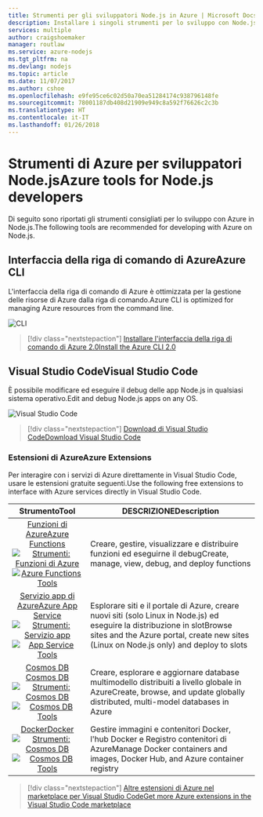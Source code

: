 ```yaml
---
title: Strumenti per gli sviluppatori Node.js in Azure | Microsoft Docs
description: Installare i singoli strumenti per lo sviluppo con Node.js in Azure
services: multiple
author: craigshoemaker
manager: routlaw
ms.service: azure-nodejs
ms.tgt_pltfrm: na
ms.devlang: nodejs
ms.topic: article
ms.date: 11/07/2017
ms.author: cshoe
ms.openlocfilehash: e9fe95ce6c02d50a70ea51284174c938796148fe
ms.sourcegitcommit: 78001187db408d21909e949c8a592f76626c2c3b
ms.translationtype: HT
ms.contentlocale: it-IT
ms.lasthandoff: 01/26/2018
---
```

# <a name="azure-tools-for-nodejs-developers"></a><span data-ttu-id="aa0e0-103">Strumenti di Azure per sviluppatori Node.js</span><span class="sxs-lookup"><span data-stu-id="aa0e0-103">Azure tools for Node.js developers</span></span>
<span data-ttu-id="aa0e0-104">Di seguito sono riportati gli strumenti consigliati per lo sviluppo con Azure in Node.js.</span><span class="sxs-lookup"><span data-stu-id="aa0e0-104">The following tools are recommended for developing with Azure on Node.js.</span></span>

## <a name="azure-cli"></a><span data-ttu-id="aa0e0-105">Interfaccia della riga di comando di Azure</span><span class="sxs-lookup"><span data-stu-id="aa0e0-105">Azure CLI</span></span>
<span data-ttu-id="aa0e0-106">L'interfaccia della riga di comando di Azure è ottimizzata per la gestione delle risorse di Azure dalla riga di comando.</span><span class="sxs-lookup"><span data-stu-id="aa0e0-106">Azure CLI is optimized for managing Azure resources from the command line.</span></span>

![CLI](media/node-azure-tools/cli.png)
 
> [!div class="nextstepaction"]
> [<span data-ttu-id="aa0e0-108">Installare l'interfaccia della riga di comando di Azure 2.0</span><span class="sxs-lookup"><span data-stu-id="aa0e0-108">Install the Azure CLI 2.0</span></span>](https://docs.microsoft.com/cli/azure/install-az-cli2)

## <a name="visual-studio-code"></a><span data-ttu-id="aa0e0-109">Visual Studio Code</span><span class="sxs-lookup"><span data-stu-id="aa0e0-109">Visual Studio Code</span></span>
<span data-ttu-id="aa0e0-110">È possibile modificare ed eseguire il debug delle app Node.js in qualsiasi sistema operativo.</span><span class="sxs-lookup"><span data-stu-id="aa0e0-110">Edit and debug Node.js apps on any OS.</span></span>

![Visual Studio Code](media/node-azure-tools/vs-code.png)

> [!div class="nextstepaction"]
> [<span data-ttu-id="aa0e0-112">Download di Visual Studio Code</span><span class="sxs-lookup"><span data-stu-id="aa0e0-112">Download Visual Studio Code</span></span>](https://code.visualstudio.com)

### <a name="azure-extensions"></a><span data-ttu-id="aa0e0-113">Estensioni di Azure</span><span class="sxs-lookup"><span data-stu-id="aa0e0-113">Azure Extensions</span></span>
<span data-ttu-id="aa0e0-114">Per interagire con i servizi di Azure direttamente in Visual Studio Code, usare le estensioni gratuite seguenti.</span><span class="sxs-lookup"><span data-stu-id="aa0e0-114">Use the following free extensions to interface with Azure services directly in Visual Studio Code.</span></span>

| <span data-ttu-id="aa0e0-115">Strumento</span><span class="sxs-lookup"><span data-stu-id="aa0e0-115">Tool</span></span> | <span data-ttu-id="aa0e0-116">DESCRIZIONE</span><span class="sxs-lookup"><span data-stu-id="aa0e0-116">Description</span></span>  |
|:---------:|---------|
| [<span data-ttu-id="aa0e0-117">Funzioni di Azure</span><span class="sxs-lookup"><span data-stu-id="aa0e0-117">Azure Functions</span></span>](https://marketplace.visualstudio.com/items?itemName=ms-azuretools.vscode-azurefunctions) <br> <span data-ttu-id="aa0e0-118">[![Strumenti: Funzioni di Azure](media/node-azure-tools/icon-azure-functions.png)](https://marketplace.visualstudio.com/items?itemName=ms-azuretools.vscode-azurefunctions)</span><span class="sxs-lookup"><span data-stu-id="aa0e0-118">[![Azure Functions Tools](media/node-azure-tools/icon-azure-functions.png)](https://marketplace.visualstudio.com/items?itemName=ms-azuretools.vscode-azurefunctions)</span></span> | <span data-ttu-id="aa0e0-119">Creare, gestire, visualizzare e distribuire funzioni ed eseguirne il debug</span><span class="sxs-lookup"><span data-stu-id="aa0e0-119">Create, manage, view, debug, and deploy functions</span></span>|
| [<span data-ttu-id="aa0e0-120">Servizio app di Azure</span><span class="sxs-lookup"><span data-stu-id="aa0e0-120">Azure App Service</span></span>](https://marketplace.visualstudio.com/items?itemName=ms-azuretools.vscode-azureappservice) <br> <span data-ttu-id="aa0e0-121">[![Strumenti: Servizio app](media/node-azure-tools/icon-azure-app-service.png)](https://marketplace.visualstudio.com/items?itemName=ms-azuretools.vscode-azureappservice)</span><span class="sxs-lookup"><span data-stu-id="aa0e0-121">[![App Service Tools](media/node-azure-tools/icon-azure-app-service.png)](https://marketplace.visualstudio.com/items?itemName=ms-azuretools.vscode-azureappservice)</span></span> | <span data-ttu-id="aa0e0-122">Esplorare siti e il portale di Azure, creare nuovi siti (solo Linux in Node.js) ed eseguire la distribuzione in slot</span><span class="sxs-lookup"><span data-stu-id="aa0e0-122">Browse sites and the Azure portal, create new sites (Linux on Node.js only) and deploy to slots</span></span> |
| [<span data-ttu-id="aa0e0-123">Cosmos DB </span><span class="sxs-lookup"><span data-stu-id="aa0e0-123">Cosmos DB </span></span>](https://marketplace.visualstudio.com/items?itemName=ms-azuretools.vscode-cosmosdb)  <br> <span data-ttu-id="aa0e0-124">[![Strumenti: Cosmos DB](media/node-azure-tools/icon-cosmos-db.png)](https://marketplace.visualstudio.com/items?itemName=ms-azuretools.vscode-cosmosdb)</span><span class="sxs-lookup"><span data-stu-id="aa0e0-124">[![Cosmos DB Tools](media/node-azure-tools/icon-cosmos-db.png)](https://marketplace.visualstudio.com/items?itemName=ms-azuretools.vscode-cosmosdb)</span></span>| <span data-ttu-id="aa0e0-125">Creare, esplorare e aggiornare database multimodello distribuiti a livello globale in Azure</span><span class="sxs-lookup"><span data-stu-id="aa0e0-125">Create, browse, and update globally distributed, multi-model databases in Azure</span></span> |
| [<span data-ttu-id="aa0e0-126">Docker</span><span class="sxs-lookup"><span data-stu-id="aa0e0-126">Docker</span></span>](https://marketplace.visualstudio.com/items?itemName=formulahendry.docker-explorer)   <br> <span data-ttu-id="aa0e0-127">[![Strumenti: Cosmos DB](media/node-azure-tools/icon-docker.png)](https://marketplace.visualstudio.com/items?itemName=formulahendry.docker-explorer)</span><span class="sxs-lookup"><span data-stu-id="aa0e0-127">[![Cosmos DB Tools](media/node-azure-tools/icon-docker.png)](https://marketplace.visualstudio.com/items?itemName=formulahendry.docker-explorer)</span></span>| <span data-ttu-id="aa0e0-128">Gestire immagini e contenitori Docker, l'hub Docker e Registro contenitori di Azure</span><span class="sxs-lookup"><span data-stu-id="aa0e0-128">Manage Docker containers and images, Docker Hub, and Azure container registry</span></span> |

> [!div class="nextstepaction"]
> [<span data-ttu-id="aa0e0-129">Altre estensioni di Azure nel marketplace per Visual Studio Code</span><span class="sxs-lookup"><span data-stu-id="aa0e0-129">Get more Azure extensions in the Visual Studio Code marketplace</span></span>](https://marketplace.visualstudio.com/search?term=azure&target=VSCode&category=All%20categories&sortBy=Relevance)
